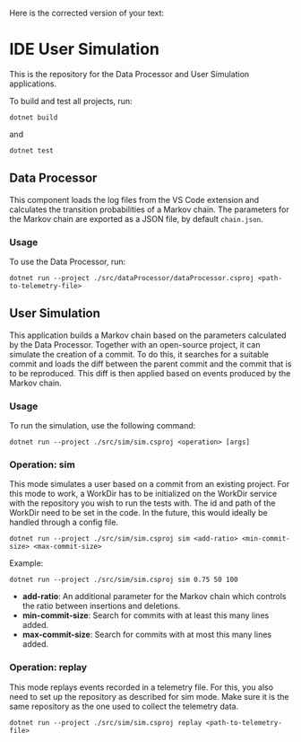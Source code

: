 Here is the corrected version of your text:

# IDE User Simulation

This is the repository for the Data Processor and User Simulation applications.

To build and test all projects, run:

```
dotnet build
```
and
```
dotnet test
```

## Data Processor

This component loads the log files from the VS Code extension and calculates the transition probabilities of a Markov chain. The parameters for the Markov chain are exported as a JSON file, by default `chain.json`.

### Usage

To use the Data Processor, run:

```
dotnet run --project ./src/dataProcessor/dataProcessor.csproj <path-to-telemetry-file>
```

## User Simulation

This application builds a Markov chain based on the parameters calculated by the Data Processor. Together with an open-source project, it can simulate the creation of a commit. To do this, it searches for a suitable commit and loads the diff between the parent commit and the commit that is to be reproduced. This diff is then applied based on events produced by the Markov chain.

### Usage

To run the simulation, use the following command:

```
dotnet run --project ./src/sim/sim.csproj <operation> [args]
```

### Operation: sim

This mode simulates a user based on a commit from an existing project. For this mode to work, a WorkDir has to be initialized on the WorkDir service with the repository you wish to run the tests with. The id and path of the WorkDir need to be set in the code. In the future, this would ideally be handled through a config file.

```
dotnet run --project ./src/sim/sim.csproj sim <add-ratio> <min-commit-size> <max-commit-size>
```
Example:
```
dotnet run --project ./src/sim/sim.csproj sim 0.75 50 100
```

- **add-ratio**: An additional parameter for the Markov chain which controls the ratio between insertions and deletions.
- **min-commit-size**: Search for commits with at least this many lines added.
- **max-commit-size**: Search for commits with at most this many lines added.

### Operation: replay

This mode replays events recorded in a telemetry file. For this, you also need to set up the repository as described for sim mode. Make sure it is the same repository as the one used to collect the telemetry data.

```
dotnet run --project ./src/sim/sim.csproj replay <path-to-telemetry-file>
```
